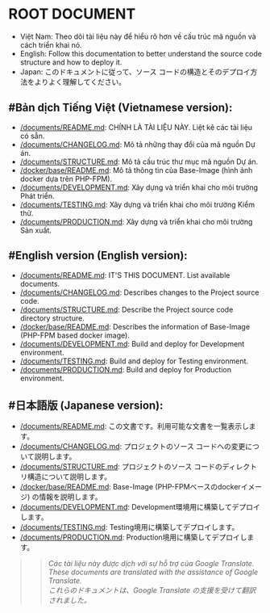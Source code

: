 # ROOT DOCUMENT

- Việt Nam: Theo dõi tài liệu này để hiểu rõ hơn về cấu trúc mã nguồn và cách triển khai nó.
- English:  Follow this documentation to better understand the source code structure and how to deploy it.
- Japan:    このドキュメントに従って、ソース コードの構造とそのデプロイ方法をよりよく理解してください。

## #Bản dịch Tiếng Việt (Vietnamese version):

- [/documents/README.md](../documents/README.md): CHÍNH LÀ TÀI LIỆU NÀY. Liệt kê các tài liệu có sẵn.
- [/documents/CHANGELOG.md](../documents/lang/vi/CHANGELOG.md): Mô tả những thay đổi của mã nguồn Dự án.
- [/documents/STRUCTURE.md](../documents/lang/vi/STRUCTURE.md): Mô tả cấu trúc thư mục mã nguồn Dự án.
- [/docker/base/README.md](../docker/base/lang/vi/README.md): Mô tả thông tin của Base-Image (hình ảnh docker dựa trên PHP-FPM).
- [/documents/DEVELOPMENT.md](../documents/lang/vi/DEVELOPMENT.md): Xây dựng và triển khai cho môi trường Phát triển.
- [/documents/TESTING.md](../documents/lang/vi/TESTING.md): Xây dựng và triển khai cho môi trường Kiểm thử.
- [/documents/PRODUCTION.md](../documents/lang/vi/PRODUCTION.md): Xây dựng và triển khai cho môi trường Sản xuất.


## #English version (English version):

- [/documents/README.md](../documents/README.md): IT'S THIS DOCUMENT. List available documents.
- [/documents/CHANGELOG.md](../documents/lang/en/CHANGELOG.md): Describes changes to the Project source code.
- [/documents/STRUCTURE.md](../documents/lang/en/STRUCTURE.md): Describe the Project source code directory structure.
- [/docker/base/README.md](../docker/base/lang/en/README.md): Describes the information of Base-Image (PHP-FPM based docker image).
- [/documents/DEVELOPMENT.md](../documents/lang/en/DEVELOPMENT.md): Build and deploy for Development environment.
- [/documents/TESTING.md](../documents/lang/en/TESTING.md): Build and deploy for Testing environment.
- [/documents/PRODUCTION.md](../documents/lang/en/PRODUCTION.md): Build and deploy for Production environment.


## #日本語版 (Japanese version):

- [/documents/README.md](../documents/README.md): この文書です。利用可能な文書を一覧表示します。
- [/documents/CHANGELOG.md](../documents/lang/ja/CHANGELOG.md): プロジェクトのソース コードへの変更について説明します。
- [/documents/STRUCTURE.md](../documents/lang/ja/STRUCTURE.md): プロジェクトのソース コードのディレクトリ構造について説明します。
- [/docker/base/README.md](../docker/base/lang/ja/README.md): Base-Image (PHP-FPMベースのdockerイメージ) の情報を説明します。
- [/documents/DEVELOPMENT.md](../documents/lang/ja/DEVELOPMENT.md): Development環境用に構築してデプロイします。
- [/documents/TESTING.md](../documents/lang/ja/TESTING.md): Testing境用に構築してデプロイします。
- [/documents/PRODUCTION.md](../documents/lang/ja/PRODUCTION.md): Production境用に構築してデプロイします。


> > <i>Các tài liệu này được dịch với sự hỗ trợ của Google Translate.</i><br/>
> > <i>These documents are translated with the assistance of Google Translate.</i><br/>
> > <i>これらのドキュメントは、Google Translate の支援を受けて翻訳されました。</i>
